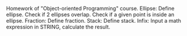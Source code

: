 Homework of "Object-oriented Programming" course.
Ellipse: Define ellipse. Check if 2 ellipses overlap. Check if a given point is inside an ellipse.
Fraction: Define fraction.
Stack: Define stack.
Infix: Input a math expression in STRING, calculate the result. 
